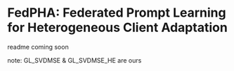 # FedPHA: Federated Prompt Learning for Heterogeneous Client Adaptation
readme coming soon

note: GL_SVDMSE & GL_SVDMSE_HE are ours
